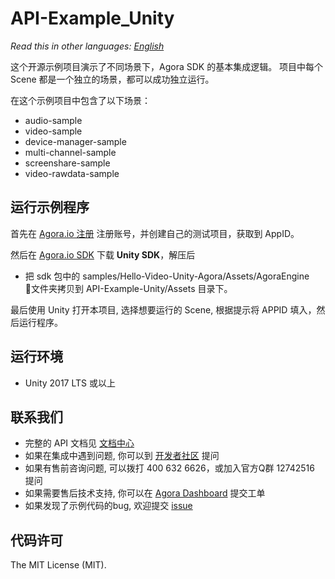 # API-Example_Unity

*Read this in other languages: [English](README.md)*

这个开源示例项目演示了不同场景下，Agora SDK 的基本集成逻辑。 项目中每个 Scene 都是一个独立的场景，都可以成功独立运行。

在这个示例项目中包含了以下场景：

- audio-sample
- video-sample
- device-manager-sample
- multi-channel-sample
- screenshare-sample
- video-rawdata-sample

## 运行示例程序
首先在 [Agora.io 注册](https://dashboard.agora.io/cn/signup/) 注册账号，并创建自己的测试项目，获取到 AppID。

然后在 [Agora.io SDK](https://docs.agora.io/cn/Agora%20Platform/downloads) 下载 **Unity SDK**，解压后

- 把 sdk 包中的 samples/Hello-Video-Unity-Agora/Assets/AgoraEngine 文件夹拷贝到 API-Example-Unity/Assets 目录下。

最后使用 Unity 打开本项目, 选择想要运行的 Scene, 根据提示将 APPID 填入，然后运行程序。

## 运行环境
* Unity 2017 LTS 或以上

## 联系我们

- 完整的 API 文档见 [文档中心](https://docs.agora.io/cn/)
- 如果在集成中遇到问题, 你可以到 [开发者社区](https://dev.agora.io/cn/) 提问
- 如果有售前咨询问题, 可以拨打 400 632 6626，或加入官方Q群 12742516 提问
- 如果需要售后技术支持, 你可以在 [Agora Dashboard](https://dashboard.agora.io) 提交工单
- 如果发现了示例代码的bug, 欢迎提交 [issue](https://github.com/AgoraIO/Hello-Unity3D-Agora/issues)

## 代码许可

The MIT License (MIT).
